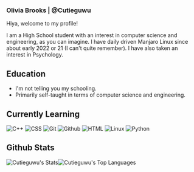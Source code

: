### Olivia Brooks | @Cutieguwu

Hiya, welcome to my profile!

I am a High School student with an interest in computer science and engineering, as you can imagine. I have daily driven Manjaro Linux since about early 2022 or 21 (I can't quite remember).
I have also taken an interest in Psychology.

## Education

- I'm not telling you my schooling.
- Primarily self-taught in terms of computer science and engineering.

## Currently Learning

![C++](https://img.shields.io/badge/C%2B%2B_(come_semester_2%2C_early_2024)-darkviolet?style=for-the-badge&logo=c%2B%2B&logoColor=violet&labelColor=black)
![CSS](https://img.shields.io/badge/CSS-darkviolet?style=for-the-badge&logo=css3&logoColor=violet&labelColor=black)
![Git](https://img.shields.io/badge/Git-darkviolet?style=for-the-badge&logo=git&logoColor=violet&labelColor=black)
![Github](https://img.shields.io/badge/Github-darkviolet?style=for-the-badge&logo=github&logoColor=violet&labelColor=black)
![HTML](https://img.shields.io/badge/HTML-darkviolet?style=for-the-badge&logo=html5&logoColor=violet&labelColor=black)
![Linux](https://img.shields.io/badge/Linux_(Primarily_on_Arch--based_systems)-darkviolet?style=for-the-badge&logo=linux&logoColor=violet&labelColor=black)
![Python](https://img.shields.io/badge/Python-darkviolet?style=for-the-badge&logo=python&logoColor=violet&labelColor=black)

## Github Stats

![Cutieguwu's Stats](https://github-readme-stats.vercel.app/api?username=Cutieguwu&theme=cobalt&show_icons=true&hide_border=false&count_private=true)![Cutieguwu's Top Languages](https://github-readme-stats.vercel.app/api/top-langs/?username=Cutieguwu&theme=cobalt&show_icons=true&hide_border=false&layout=compact)
<!--![Cutieguwu's Streak](https://github-readme-streak-stats.herokuapp.com/?user=Cutieguwu&theme=cobalt&hide_border=false)-->

